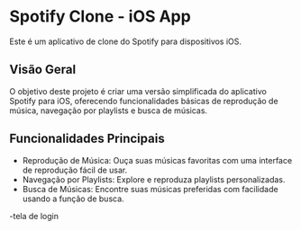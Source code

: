 # Spotify Clone - iOS App

Este é um aplicativo de clone do Spotify para dispositivos iOS.

## Visão Geral

O objetivo deste projeto é criar uma versão simplificada do aplicativo Spotify para iOS, oferecendo funcionalidades básicas de reprodução de música, navegação por playlists e busca de músicas.

## Funcionalidades Principais

- Reprodução de Música: Ouça suas músicas favoritas com uma interface de reprodução fácil de usar.
- Navegação por Playlists: Explore e reproduza playlists personalizadas.
- Busca de Músicas: Encontre suas músicas preferidas com facilidade usando a função de busca.

-tela de login
